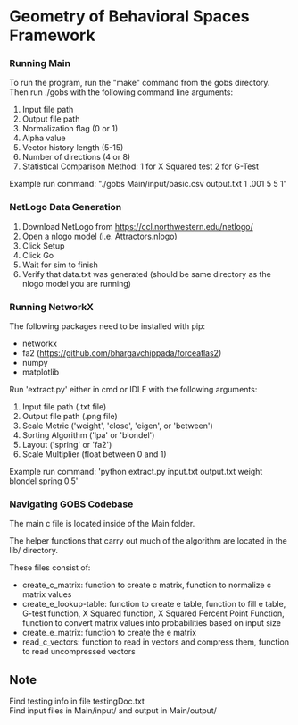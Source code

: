 # Geometry of Behavioral Spaces Framework

### Running Main
To run the program, run the "make" command from the gobs directory. Then run ./gobs with the following command line arguments:

1. Input file path
2. Output file path
3. Normalization flag (0 or 1)
4. Alpha value
5. Vector history length (5-15) 
6. Number of directions (4 or 8)
7. Statistical Comparison Method:
   1 for X Squared test
   2 for G-Test

Example run command: "./gobs Main/input/basic.csv output.txt 1 .001 5 5 1"


### NetLogo Data Generation
1. Download NetLogo from https://ccl.northwestern.edu/netlogo/
2. Open a nlogo model (i.e. Attractors.nlogo)
3. Click Setup
3. Click Go
4. Wait for sim to finish
5. Verify that data.txt was generated (should be same directory as the nlogo model you are running)


### Running NetworkX
The following packages need to be installed with pip:
- networkx
- fa2 (https://github.com/bhargavchippada/forceatlas2)
- numpy
- matplotlib

Run 'extract.py' either in cmd or IDLE with the following arguments:
1. Input file path (.txt file)
2. Output file path (.png file)
3. Scale Metric ('weight', 'close', 'eigen', or 'between')
4. Sorting Algorithm ('lpa' or 'blondel')
5. Layout ('spring' or 'fa2')
6. Scale Multiplier (float between 0 and 1)

Example run command: 'python extract.py input.txt output.txt weight blondel spring 0.5'

### Navigating GOBS Codebase
The main c file is located inside of the Main folder.  
  
The helper functions that carry out much of the algorithm are located in the lib/ directory.  

These files consist of:  
- create_c_matrix: function to create c matrix, function to normalize c matrix values  
- create_e_lookup-table: function to create e table, function to fill e table, G-test function, X Squared function, X Squared Percent Point Function, function to convert matrix values into probabilities based on input size  
- create_e_matrix: function to create the e matrix
- read_c_vectors: function to read in vectors and compress them, function to read uncompressed vectors


## Note

Find testing info in file testingDoc.txt  
Find input files in Main/input/ and output in Main/output/
